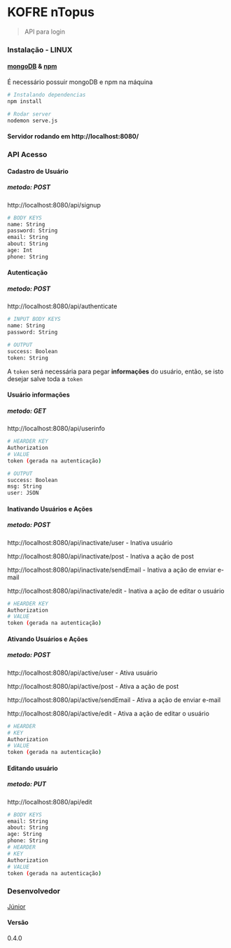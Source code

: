 # KOFRE nTopus

> API para login

### Instalação - LINUX

#### [mongoDB](https://www.mongodb.com/) & [npm](https://www.npmjs.com/get-npm?utm_source=house&utm_medium=homepage&utm_campaign=free%20orgs&utm_term=Install%20npm)
É necessário possuir mongoDB e npm na máquina

``` bash
# Instalando dependencias
npm install
```

``` bash
# Rodar server
nodemon serve.js
```

#### Servidor rodando em http://localhost:8080/

### API Acesso

#### Cadastro de Usuário
##### metodo: POST

http://localhost:8080/api/signup

``` bash
# BODY KEYS
name: String
password: String
email: String
about: String
age: Int
phone: String
```

#### Autenticação
##### metodo: POST

http://localhost:8080/api/authenticate

``` bash
# INPUT BODY KEYS
name: String
password: String
```
``` bash
# OUTPUT
success: Boolean
token: String
```

A `token` será necessária para pegar **informações** do usuário, então, se isto desejar salve toda a `token`

#### Usuário informações
##### metodo: GET

http://localhost:8080/api/userinfo

``` bash
# HEARDER KEY
Authorization
# VALUE
token (gerada na autenticação)
```
``` bash
# OUTPUT
success: Boolean
msg: String
user: JSON
```

#### Inativando Usuários e Ações
##### metodo: POST

http://localhost:8080/api/inactivate/user - Inativa usuário

http://localhost:8080/api/inactivate/post - Inativa a ação de post

http://localhost:8080/api/inactivate/sendEmail - Inativa a ação de enviar e-mail

http://localhost:8080/api/inactivate/edit - Inativa a ação de editar o usuário

``` bash
# HEARDER KEY
Authorization
# VALUE
token (gerada na autenticação)
```

#### Ativando Usuários e Ações
##### metodo: POST

http://localhost:8080/api/active/user - Ativa usuário

http://localhost:8080/api/active/post - Ativa a ação de post

http://localhost:8080/api/active/sendEmail - Ativa a ação de enviar e-mail

http://localhost:8080/api/active/edit - Ativa a ação de editar o usuário

``` bash
# HEARDER
# KEY
Authorization
# VALUE
token (gerada na autenticação)
```

#### Editando usuário
##### metodo: PUT

http://localhost:8080/api/edit

``` bash
# BODY KEYS
email: String
about: String
age: String
phone: String
# HEARDER
# KEY
Authorization
# VALUE
token (gerada na autenticação)
```

### Desenvolvedor

[Júnior](https://www.github.com/juniorvbc)

#### Versão

0.4.0
